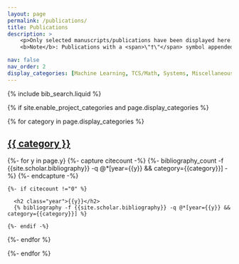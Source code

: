 ```yaml
---
layout: page
permalink: /publications/
title: Publications
description: >
    <p>Only selected manuscripts/publications have been displayed here. For a list of all acknowledged works that I have participated in, please check my Google Scholar/dblp profile(s). <br>
    <b>Note</b>: Publications with a <span>\"†\"</span> symbol appended to the immediate right of my name indicate my first (co-)authorship therein.</p>

nav: false
nav_order: 2
display_categories: [Machine Learning, TCS/Math, Systems, Miscellaneous]
---
```


<!-- _pages/publications.md -->

<!-- Bibsearch Feature -->

{% include bib_search.liquid %}

<div class="publications">

<!-- Thanks to https://github.com/alshedivat/al-folio/issues/1264#issuecomment-1519180549, https://gist.github.com/Teino1978-Corp/325442fda3e3776f49e0#bibliography-filters-->
{% if site.enable_project_categories and page.display_categories %}
  <!-- Display categorized projects -->
  {% for category in page.display_categories %}
  <a id="{{ category }}" href=".#{{ category }}">
    <h2 class="category">{{ category }}</h2>
  </a>
  {%- for y in page.y}
    {%- capture citecount -%}
    {%- bibliography_count -f {{site.scholar.bibliography}} -q @*[year={{y}} && category={{category}}] -%}
    {%- endcapture -%}

    {%- if citecount !="0" %}

      <h2 class="year">{{y}}</h2>
      {% bibliography -f {{site.scholar.bibliography}} -q @*[year={{y}} && category={{category}}] %}

    {%- endif -%}

  {%- endfor %}

{%- endfor %}
</div>
